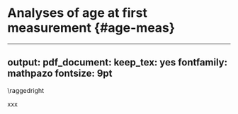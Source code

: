 # Analyses of age at first measurement {#age-meas}

---
output:
  pdf_document:
    keep_tex: yes
fontfamily: mathpazo
fontsize: 9pt
---

\raggedright

xxx







